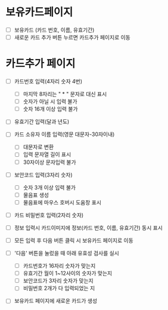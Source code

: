 # 보유카드페이지

- [ ] 보유카드 (카드 번호, 이름, 유효기간)
- [ ] 새로운 카드 추가 버튼 누르면 카드추가 페이지로 이동

# 카드추가 페이지

- [ ] 카드번호 입력(4자리 숫자 4번)

  - [ ] 마지막 8자리는 " \* " 문자로 대신 표시
  - [ ] 숫자가 아닐 시 입력 불가
  - [ ] 숫자 16개 이상 입력 불가

- [ ] 유효기간 입력(달과 년도)
- [ ] 카드 소유자 이름 입력(영문 대문자-30자이내)
  - [ ] 대문자로 변환
  - [ ] 입력 문자열 길이 표시
  - [ ] 30자이상 문자입력 불가
- [ ] 보안코드 입력(3자리 숫자)
  - [ ] 숫자 3개 이상 입력 불가
  - [ ] 물음표 생성
  - [ ] 물음표에 마우스 호버시 도움창 표시
- [ ] 카드 비밀번호 입력(2자리 숫자)

- [ ] 정보 입력시 카드이미지에 정보(카드 번호, 이름, 유효기간) 동시 표시

- [ ] 모든 입력 후 다음 버튼 클릭 시 보유카드 페이지로 이동
- [ ] '다음' 버튼을 눌렀을 때 아래 유효성 검사를 실시

  - [ ] 카드번호가 16자리 숫자가 맞는지
  - [ ] 유효기간 월이 1~12사이의 숫자가 맞는지
  - [ ] 보안코드가 3자리 숫자가 맞는지
  - [ ] 비밀번호 2개가 다 입력되었는 지

- [ ] 보유카드 페이지에 새로운 카드가 생성
